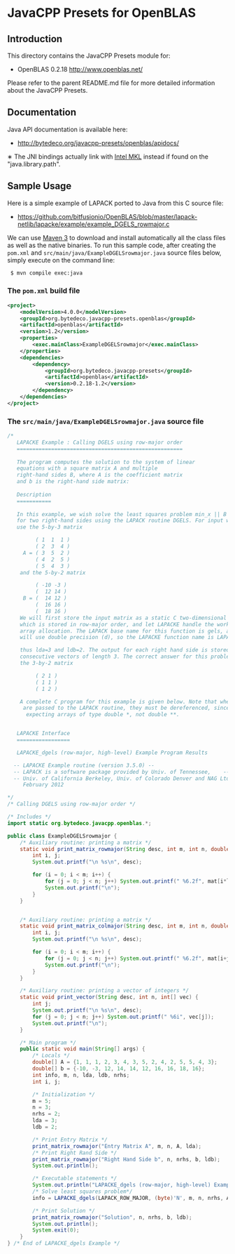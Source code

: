 JavaCPP Presets for OpenBLAS
============================

Introduction
------------
This directory contains the JavaCPP Presets module for:

 * OpenBLAS 0.2.18  http://www.openblas.net/

Please refer to the parent README.md file for more detailed information about the JavaCPP Presets.


Documentation
-------------
Java API documentation is available here:

 * http://bytedeco.org/javacpp-presets/openblas/apidocs/

&lowast; The JNI bindings actually link with [Intel MKL](https://software.intel.com/intel-mkl) instead if found on the "java.library.path".


Sample Usage
------------
Here is a simple example of LAPACK ported to Java from this C source file:

 * https://github.com/bitfusionio/OpenBLAS/blob/master/lapack-netlib/lapacke/example/example_DGELS_rowmajor.c

We can use [Maven 3](http://maven.apache.org/) to download and install automatically all the class files as well as the native binaries. To run this sample code, after creating the `pom.xml` and `src/main/java/ExampleDGELSrowmajor.java` source files below, simply execute on the command line:
```bash
 $ mvn compile exec:java
```

### The `pom.xml` build file
```xml
<project>
    <modelVersion>4.0.0</modelVersion>
    <groupId>org.bytedeco.javacpp-presets.openblas</groupId>
    <artifactId>openblas</artifactId>
    <version>1.2</version>
    <properties>
        <exec.mainClass>ExampleDGELSrowmajor</exec.mainClass>
    </properties>
    <dependencies>
        <dependency>
            <groupId>org.bytedeco.javacpp-presets</groupId>
            <artifactId>openblas</artifactId>
            <version>0.2.18-1.2</version>
        </dependency>
    </dependencies>
</project>
```

### The `src/main/java/ExampleDGELSrowmajor.java` source file
```java
/*
   LAPACKE Example : Calling DGELS using row-major order
   =====================================================
 
   The program computes the solution to the system of linear
   equations with a square matrix A and multiple
   right-hand sides B, where A is the coefficient matrix
   and b is the right-hand side matrix:
  
   Description
   ===========
 
   In this example, we wish solve the least squares problem min_x || B - Ax || 
   for two right-hand sides using the LAPACK routine DGELS. For input we will
   use the 5-by-3 matrix

         ( 1  1  1 )
         ( 2  3  4 )
     A = ( 3  5  2 )
         ( 4  2  5 )
         ( 5  4  3 )
    and the 5-by-2 matrix

         ( -10 -3 )
         (  12 14 )
     B = (  14 12 )
         (  16 16 )
         (  18 16 )
    We will first store the input matrix as a static C two-dimensional array,
    which is stored in row-major order, and let LAPACKE handle the work space
    array allocation. The LAPACK base name for this function is gels, and we 
    will use double precision (d), so the LAPACKE function name is LAPACKE_dgels.

    thus lda=3 and ldb=2. The output for each right hand side is stored in b as
    consecutive vectors of length 3. The correct answer for this problem is 
    the 3-by-2 matrix

         ( 2 1 )
         ( 1 1 )
         ( 1 2 )

    A complete C program for this example is given below. Note that when the arrays
     are passed to the LAPACK routine, they must be dereferenced, since LAPACK is
      expecting arrays of type double *, not double **.


   LAPACKE Interface
   =================

   LAPACKE_dgels (row-major, high-level) Example Program Results

  -- LAPACKE Example routine (version 3.5.0) --
  -- LAPACK is a software package provided by Univ. of Tennessee,    --
  -- Univ. of California Berkeley, Univ. of Colorado Denver and NAG Ltd..--
     February 2012

*/
/* Calling DGELS using row-major order */

/* Includes */
import static org.bytedeco.javacpp.openblas.*;

public class ExampleDGELSrowmajor {
    /* Auxiliary routine: printing a matrix */
    static void print_matrix_rowmajor(String desc, int m, int n, double[] mat, int ldm) {
        int i, j;
        System.out.printf("\n %s\n", desc);

        for (i = 0; i < m; i++) {
            for (j = 0; j < n; j++) System.out.printf(" %6.2f", mat[i*ldm+j]);
            System.out.printf("\n");
        }
    }


    /* Auxiliary routine: printing a matrix */
    static void print_matrix_colmajor(String desc, int m, int n, double[] mat, int ldm) {
        int i, j;
        System.out.printf("\n %s\n", desc);

        for (i = 0; i < m; i++) {
            for (j = 0; j < n; j++) System.out.printf(" %6.2f", mat[i+j*ldm]);
            System.out.printf("\n");
        }
    }

    /* Auxiliary routine: printing a vector of integers */
    static void print_vector(String desc, int n, int[] vec) {
        int j;
        System.out.printf("\n %s\n", desc);
        for (j = 0; j < n; j++) System.out.printf(" %6i", vec[j]);
        System.out.printf("\n");
    }

    /* Main program */
    public static void main(String[] args) {
        /* Locals */
        double[] A = {1, 1, 1, 2, 3, 4, 3, 5, 2, 4, 2, 5, 5, 4, 3};
        double[] b = {-10, -3, 12, 14, 14, 12, 16, 16, 18, 16};
        int info, m, n, lda, ldb, nrhs;
        int i, j;

        /* Initialization */
        m = 5;
        n = 3;
        nrhs = 2;
        lda = 3;
        ldb = 2;

        /* Print Entry Matrix */
        print_matrix_rowmajor("Entry Matrix A", m, n, A, lda);
        /* Print Right Rand Side */
        print_matrix_rowmajor("Right Hand Side b", n, nrhs, b, ldb);
        System.out.println();

        /* Executable statements */
        System.out.println("LAPACKE_dgels (row-major, high-level) Example Program Results");
        /* Solve least squares problem*/
        info = LAPACKE_dgels(LAPACK_ROW_MAJOR, (byte)'N', m, n, nrhs, A, lda, b, ldb);

        /* Print Solution */
        print_matrix_rowmajor("Solution", n, nrhs, b, ldb);
        System.out.println();
        System.exit(0);
    }
} /* End of LAPACKE_dgels Example */
```
